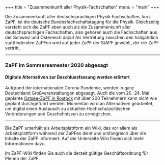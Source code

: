 +++
title = "Zusammenkunft aller Physik-Fachschaften"
menu = "main"
+++

Die Zusammenkunft aller deutschsprachigen Physik-Fachschaften, kurz ZaPF, ist die deutsche Bundesfachschaftstagung für die Physik. Gleichzeitig versteht sich die ZaPF eben auch als die Zusammenkunft aller deutschsprachigen Fachschaften, also gehören auch die Fachschaften aus der Schweiz und Österreich dazu! Als Vertretung zwischen den halbjährlich stattfindenden ZaPFen wird auf jeder ZaPF der StAPF gewählt, der die ZaPF vertritt.

---
### ZaPF im Sommersemester 2020 abgesagt
#### Digitale Alternativen zur Beschlussfassung werden erörtert

Aufgrund der internationalen Corona Pandemie, werden in ganz Deutschland Großveranstaltungen abgesagt. Auch die vom 20.-24. Mai geplante [Ostsee-ZaPF in Rostock](https://ostsee.zapf.in) mit über 200 Teilnehmern kann nicht wie geplant durchgeführt werden. Momentan wird an Alternativen gearbeitet, um digital einen Austausch zu aktuellen Hochschulpolitischen Veränderungen und Geschehnissen zu ermöglichen.

---

Die ZaPF unterhält als Arbeitsplattform ein Wiki, das vor allem als Arbeitsplattform während der ZaPFen dient und umfangreich über die Inhalte der ZaPF informiert. Auf der Unterseite Wiki finden sich mehr Informationen dazu.

Im ZaPF-Wiki finden Sie auch die derzeit gültige Geschäftsordnung für Plenen der ZaPF.
